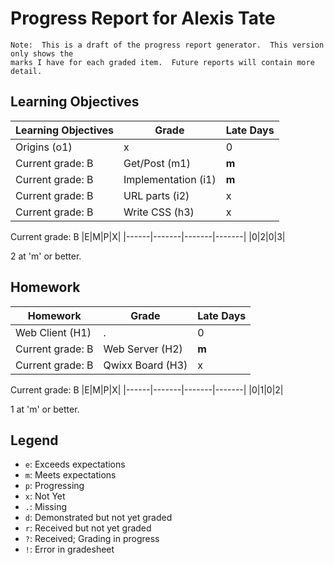 # Progress Report for Alexis Tate
    Note:  This is a draft of the progress report generator.  This version only shows the
    marks I have for each graded item.  Future reports will contain more detail.
## Learning Objectives
|Learning Objectives|Grade|Late Days|
|------|-------|-------|
|Origins (o1)|x|0|
Current grade:  B|Get/Post (m1)|**m**|0|
Current grade:  B|Implementation (i1)|**m**|0|
Current grade:  B|URL parts (i2)|x|0|
Current grade:  B|Write CSS (h3)|x|0|
Current grade:  B
|E|M|P|X|
|------|-------|-------|-------|
|0|2|0|3|

2 at 'm' or better.
## Homework
|Homework|Grade|Late Days|
|------|-------|-------|
|Web Client (H1)|.|0|
Current grade:  B|Web Server (H2)|**m**|0|
Current grade:  B|Qwixx Board (H3)|x|0|
Current grade:  B
|E|M|P|X|
|------|-------|-------|-------|
|0|1|0|2|

1 at 'm' or better.

## Legend 
* `e`: Exceeds expectations
* `m`: Meets expectations
* `p`: Progressing
* `x`: Not Yet
* `.`: Missing
* `d`: Demonstrated but not yet graded
* `r`: Received but not yet graded
* `?`: Received; Grading in progress
* `!`: Error in gradesheet
